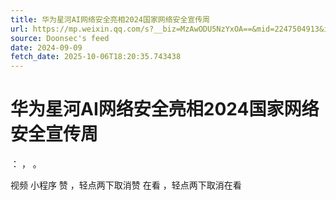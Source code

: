 ```yaml
---
title: 华为星河AI网络安全亮相2024国家网络安全宣传周
url: https://mp.weixin.qq.com/s?__biz=MzAwODU5NzYxOA==&mid=2247504913&idx=1&sn=563af714e1268ee1b7bfb1d07b19ffeb
source: Doonsec's feed
date: 2024-09-09
fetch_date: 2025-10-06T18:20:35.743438
---
```


# 华为星河AI网络安全亮相2024国家网络安全宣传周

：
，
。

视频
小程序
赞
，轻点两下取消赞
在看
，轻点两下取消在看